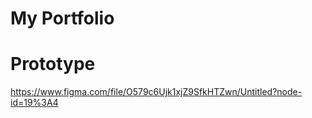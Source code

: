 # My Portfolio
# Prototype
https://www.figma.com/file/O579c6Ujk1xjZ9SfkHTZwn/Untitled?node-id=19%3A4 